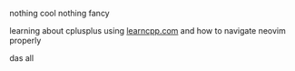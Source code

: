 nothing cool nothing fancy

learning about cplusplus using [learncpp.com](https://www.learncpp.com) and how to navigate neovim properly

das all
